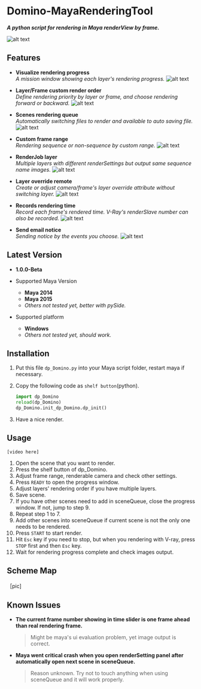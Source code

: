 # Domino-MayaRenderingTool
***A python script for rendering in Maya renderView by frame.***  
  
![alt text](http://i.imgur.com/2dMnoeQ.png "dp_Domino")


## Features

* **Visualize rendering progress**  
*A mission window showing each layer's rendering progress.*
![alt text](http://i.imgur.com/OQdKNMj.png "Visualize rendering progress")

* **Layer/Frame custom render order**  
*Define rendering priority by layer or frame, and choose rendering forward or backward.*
![alt text](http://i.imgur.com/MDHod7e.png "Layer/Frame custom render order")

* **Scenes rendering queue**  
*Automatically switching files to render and available to auto saving file.*
![alt text](http://i.imgur.com/llWPCfh.png "Scenes rendering queue")

* **Custom frame range**  
*Rendering sequence or non-sequence by custom range.*
![alt text](http://i.imgur.com/vCvIt4q.png "Custom frame range")

* **RenderJob layer**  
*Multiple layers with different renderSettings but output same sequence name images.*
![alt text](http://i.imgur.com/auarUSI.png "RenderJob layer")

* **Layer override remote**  
*Create or adjust camera/frame's layer override attribute without switching layer.*
![alt text](http://i.imgur.com/hNS4xQj.png "Layer override remote")

* **Records rendering time**  
*Record each frame's rendered time. V-Ray's renderSlave number can also be recorded.*
![alt text](http://i.imgur.com/TGqEdGd.png "Records rendering time")

* **Send email notice**  
*Sending notice by the events you choose.*
![alt text](http://i.imgur.com/7AZmbs5.png "Send email notice")



## Latest Version
* **1.0.0-Beta**

* Supported Maya Version
  - **Maya 2014**
  - **Maya 2015**
  - *Others not tested yet, better with pySide.*

* Supported platform
  - **Windows**
  - *Others not tested yet, should work.*  



## Installation
1. Put this file `dp_Domino.py` into your Maya script folder, restart maya if necessary.
2. Copy the following code as `shelf button`(python).

   ```python
   import dp_Domino
   reload(dp_Domino)
   dp_Domino.init_dp_Domino.dp_init()
   ```
3. Have a nice render.



## Usage
    [video here]
1. Open the scene that you want to render.
2. Press the shelf button of dp_Domino.
3. Adjust frame range, renderable camera and check other settings.
4. Press `READY` to open the progress window.
5. Adjust layers' rendering order if you have multiple layers.
6. Save scene.
7. If you have other scenes need to add in sceneQueue, close the progress window. If not, jump to step 9.
8. Repeat step 1 to 7.
9. Add other scenes into sceneQueue if current scene is not the only one needs to be  rendered.
10. Press `START` to start render.
11. Hit `Esc` key if you need to stop, but when you rendering with V-ray, press `STOP` first and then `Esc` key.
12. Wait for rendering progress complete and check images output.



## Scheme Map

［pic]

## Known Issues
- **The current frame number showing in time slider is one frame ahead than real rendering frame.**
  > Might be maya's ui evaluation problem, yet image output is correct.

- **Maya went critical crash when you open renderSetting panel after automatically open next scene in sceneQueue.**
  > Reason unknown. Try not to touch anything when using sceneQueue and it will work properly.
